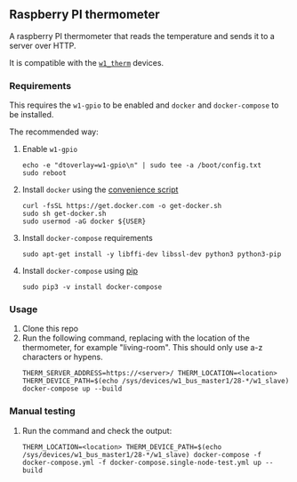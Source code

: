 ## Raspberry PI thermometer

A raspberry PI thermometer that reads the temperature and sends it to
a server over HTTP.

It is compatible with the [`w1_therm`] devices.

### Requirements

This requires the `w1-gpio` to be enabled and `docker` and `docker-compose` to be installed.

The recommended way:
1. Enable `w1-gpio`
   ```
   echo -e "dtoverlay=w1-gpio\n" | sudo tee -a /boot/config.txt
   sudo reboot
   ```
2. Install `docker` using the [convenience script]
   ```
   curl -fsSL https://get.docker.com -o get-docker.sh
   sudo sh get-docker.sh
   sudo usermod -aG docker ${USER}
   ```
3. Install `docker-compose` requirements
   ```
   sudo apt-get install -y libffi-dev libssl-dev python3 python3-pip
   ```
4. Install `docker-compose` using [pip]
   ```
   sudo pip3 -v install docker-compose
   ```

### Usage

1. Clone this repo
2. Run the following command, replacing <location> with the location of the thermometer, for example "living-room". This should only use a-z characters or hypens.
   ```
   THERM_SERVER_ADDRESS=https://<server>/ THERM_LOCATION=<location> THERM_DEVICE_PATH=$(echo /sys/devices/w1_bus_master1/28-*/w1_slave) docker-compose up --build
   ```

### Manual testing

1. Run the command and check the output:
   ```
   THERM_LOCATION=<location> THERM_DEVICE_PATH=$(echo /sys/devices/w1_bus_master1/28-*/w1_slave) docker-compose -f docker-compose.yml -f docker-compose.single-node-test.yml up --build
   ```

[`w1_therm`]: https://www.kernel.org/doc/Documentation/w1/slaves/w1_therm
[convenience script]: https://docs.docker.com/engine/install/debian/#install-using-the-convenience-script
[pip]: https://docs.docker.com/compose/install/#install-using-pip
